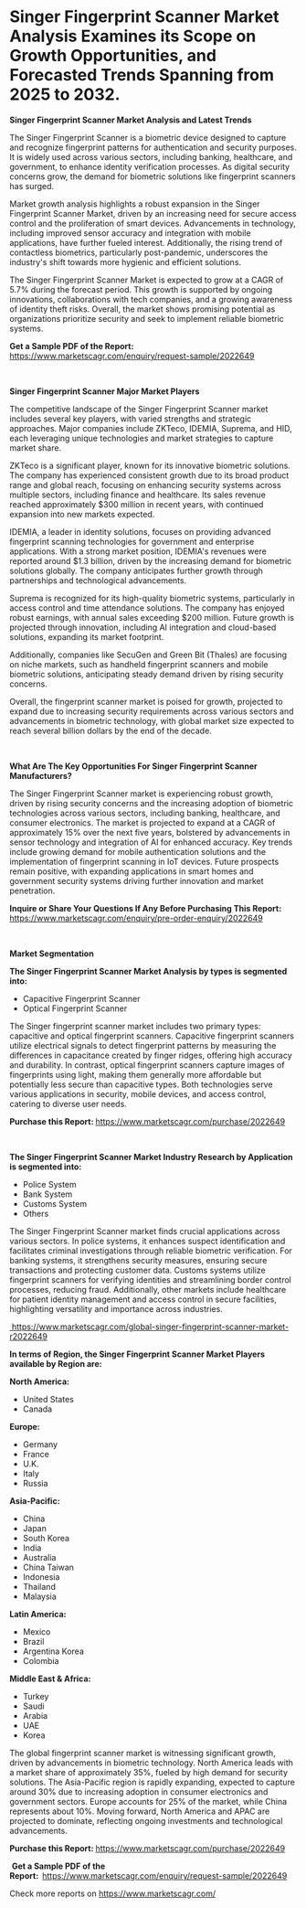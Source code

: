 <p><h1>Singer Fingerprint Scanner Market Analysis Examines its Scope on Growth Opportunities, and Forecasted Trends Spanning from 2025 to 2032.</h1></p><p><strong>Singer Fingerprint Scanner Market Analysis and Latest Trends</strong></p>
<p><p>The Singer Fingerprint Scanner is a biometric device designed to capture and recognize fingerprint patterns for authentication and security purposes. It is widely used across various sectors, including banking, healthcare, and government, to enhance identity verification processes. As digital security concerns grow, the demand for biometric solutions like fingerprint scanners has surged. </p><p>Market growth analysis highlights a robust expansion in the Singer Fingerprint Scanner Market, driven by an increasing need for secure access control and the proliferation of smart devices. Advancements in technology, including improved sensor accuracy and integration with mobile applications, have further fueled interest. Additionally, the rising trend of contactless biometrics, particularly post-pandemic, underscores the industry's shift towards more hygienic and efficient solutions.</p><p>The Singer Fingerprint Scanner Market is expected to grow at a CAGR of 5.7% during the forecast period. This growth is supported by ongoing innovations, collaborations with tech companies, and a growing awareness of identity theft risks. Overall, the market shows promising potential as organizations prioritize security and seek to implement reliable biometric systems.</p></p>
<p><strong>Get a Sample PDF of the Report:&nbsp;</strong> <a href="https://www.marketscagr.com/enquiry/request-sample/2022649?utm_campaign=1950&utm_medium=2&utm_source=Github&utm_content=ia&utm_term=29032025&utm_id=singer-fingerprint-scanner">https://www.marketscagr.com/enquiry/request-sample/2022649</a></p>
<p>&nbsp;</p>
<p><strong>Singer Fingerprint Scanner Major Market Players</strong></p>
<p><p>The competitive landscape of the Singer Fingerprint Scanner market includes several key players, with varied strengths and strategic approaches. Major companies include ZKTeco, IDEMIA, Suprema, and HID, each leveraging unique technologies and market strategies to capture market share.</p><p>ZKTeco is a significant player, known for its innovative biometric solutions. The company has experienced consistent growth due to its broad product range and global reach, focusing on enhancing security systems across multiple sectors, including finance and healthcare. Its sales revenue reached approximately $300 million in recent years, with continued expansion into new markets expected.</p><p>IDEMIA, a leader in identity solutions, focuses on providing advanced fingerprint scanning technologies for government and enterprise applications. With a strong market position, IDEMIA's revenues were reported around $1.3 billion, driven by the increasing demand for biometric solutions globally. The company anticipates further growth through partnerships and technological advancements.</p><p>Suprema is recognized for its high-quality biometric systems, particularly in access control and time attendance solutions. The company has enjoyed robust earnings, with annual sales exceeding $200 million. Future growth is projected through innovation, including AI integration and cloud-based solutions, expanding its market footprint.</p><p>Additionally, companies like SecuGen and Green Bit (Thales) are focusing on niche markets, such as handheld fingerprint scanners and mobile biometric solutions, anticipating steady demand driven by rising security concerns.</p><p>Overall, the fingerprint scanner market is poised for growth, projected to expand due to increasing security requirements across various sectors and advancements in biometric technology, with global market size expected to reach several billion dollars by the end of the decade.</p></p>
<p>&nbsp;</p>
<p><strong>What Are The Key Opportunities For Singer Fingerprint Scanner Manufacturers?</strong></p>
<p><p>The Singer Fingerprint Scanner market is experiencing robust growth, driven by rising security concerns and the increasing adoption of biometric technologies across various sectors, including banking, healthcare, and consumer electronics. The market is projected to expand at a CAGR of approximately 15% over the next five years, bolstered by advancements in sensor technology and integration of AI for enhanced accuracy. Key trends include growing demand for mobile authentication solutions and the implementation of fingerprint scanning in IoT devices. Future prospects remain positive, with expanding applications in smart homes and government security systems driving further innovation and market penetration.</p></p>
<p><strong>Inquire or Share Your Questions If Any Before Purchasing This Report:</strong> <a href="https://www.marketscagr.com/enquiry/pre-order-enquiry/2022649?utm_campaign=1950&utm_medium=2&utm_source=Github&utm_content=ia&utm_term=29032025&utm_id=singer-fingerprint-scanner">https://www.marketscagr.com/enquiry/pre-order-enquiry/2022649</a></p>
<p>&nbsp;</p>
<p><strong>Market Segmentation</strong></p>
<p><strong>The Singer Fingerprint Scanner Market Analysis by types is segmented into:</strong></p>
<p><ul><li>Capacitive Fingerprint Scanner</li><li>Optical Fingerprint Scanner</li></ul></p>
<p><p>The Singer fingerprint scanner market includes two primary types: capacitive and optical fingerprint scanners. Capacitive fingerprint scanners utilize electrical signals to detect fingerprint patterns by measuring the differences in capacitance created by finger ridges, offering high accuracy and durability. In contrast, optical fingerprint scanners capture images of fingerprints using light, making them generally more affordable but potentially less secure than capacitive types. Both technologies serve various applications in security, mobile devices, and access control, catering to diverse user needs.</p></p>
<p><strong>Purchase this Report:&nbsp;</strong><a href="https://www.marketscagr.com/purchase/2022649?utm_campaign=1950&utm_medium=2&utm_source=Github&utm_content=ia&utm_term=29032025&utm_id=singer-fingerprint-scanner">https://www.marketscagr.com/purchase/2022649</a></p>
<p>&nbsp;</p>
<p><strong>The Singer Fingerprint Scanner Market Industry Research by Application is segmented into:</strong></p>
<p><ul><li>Police System</li><li>Bank System</li><li>Customs System</li><li>Others</li></ul></p>
<p><p>The Singer Fingerprint Scanner market finds crucial applications across various sectors. In police systems, it enhances suspect identification and facilitates criminal investigations through reliable biometric verification. For banking systems, it strengthens security measures, ensuring secure transactions and protecting customer data. Customs systems utilize fingerprint scanners for verifying identities and streamlining border control processes, reducing fraud. Additionally, other markets include healthcare for patient identity management and access control in secure facilities, highlighting versatility and importance across industries.</p></p>
<p><a href="https://www.marketscagr.com/global-singer-fingerprint-scanner-market-r2022649?utm_campaign=1950&utm_medium=2&utm_source=Github&utm_content=ia&utm_term=29032025&utm_id=singer-fingerprint-scanner">&nbsp;https://www.marketscagr.com/global-singer-fingerprint-scanner-market-r2022649</a></p>
<p><strong>In terms of Region, the Singer Fingerprint Scanner Market Players available by Region are:</strong></p>
<p>
    <p> <strong> North America: </strong>
        <ul>
            <li>United States</li>
            <li>Canada</li>
        </ul>
        </p> 
    <p> <strong> Europe: </strong>
        <ul>
            <li>Germany</li>
            <li>France</li>
            <li>U.K.</li>
            <li>Italy</li>
            <li>Russia</li>
        </ul>
        </p> 
    <p> <strong> Asia-Pacific: </strong>
        <ul>
            <li>China</li>
            <li>Japan</li>
            <li>South Korea</li>
            <li>India</li>
            <li>Australia</li>
            <li>China Taiwan</li>
            <li>Indonesia</li>
            <li>Thailand</li>
            <li>Malaysia</li>
        </ul>
        </p> 
    <p> <strong> Latin America: </strong>
        <ul>
            <li>Mexico</li>
            <li>Brazil</li>
            <li>Argentina Korea</li>
            <li>Colombia</li>
        </ul>
        </p> 
    <p> <strong> Middle East & Africa: </strong>
        <ul>
            <li>Turkey</li>
            <li>Saudi</li>
            <li>Arabia</li>
            <li>UAE</li>
            <li>Korea</li>
        </ul>
    </p>
    </p>
<p><p>The global fingerprint scanner market is witnessing significant growth, driven by advancements in biometric technology. North America leads with a market share of approximately 35%, fueled by high demand for security solutions. The Asia-Pacific region is rapidly expanding, expected to capture around 30% due to increasing adoption in consumer electronics and government sectors. Europe accounts for 25% of the market, while China represents about 10%. Moving forward, North America and APAC are projected to dominate, reflecting ongoing investments and technological advancements.</p></p>
<p><strong>Purchase this Report: </strong><a href="https://www.marketscagr.com/purchase/2022649?utm_campaign=1950&utm_medium=2&utm_source=Github&utm_content=ia&utm_term=29032025&utm_id=singer-fingerprint-scanner">https://www.marketscagr.com/purchase/2022649</a></p>
<p>&nbsp;<strong>Get a Sample PDF of the Report:&nbsp;&nbsp;</strong><a href="https://www.marketscagr.com/enquiry/request-sample/2022649?utm_campaign=1950&utm_medium=2&utm_source=Github&utm_content=ia&utm_term=29032025&utm_id=singer-fingerprint-scanner">https://www.marketscagr.com/enquiry/request-sample/2022649</a></p>
<p><strong></strong></p>
<p>Check more reports on <a href="https://www.marketscagr.com/?utm_campaign=1950&utm_medium=2&utm_source=Github&utm_content=ia&utm_term=29032025&utm_id=singer-fingerprint-scanner">https://www.marketscagr.com/</a></p>